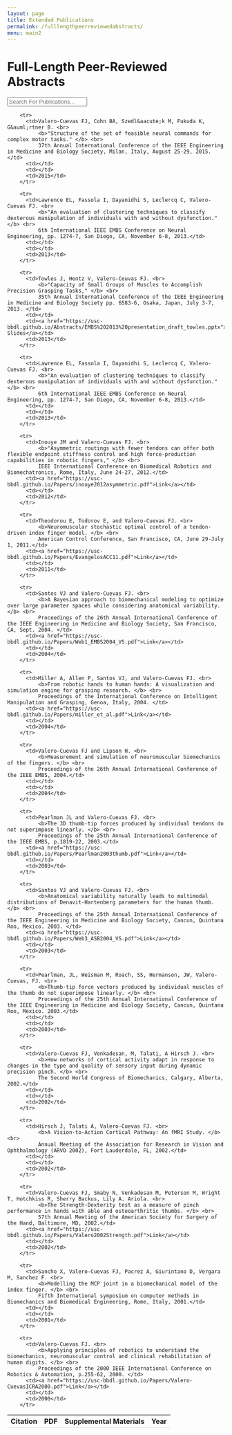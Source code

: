 ```yaml
---
layout: page
title: Extended Publications
permalink: /fulllengthpeerreviewedabstracts/
menu: main2
---
```


<head>
<link rel="stylesheet" href="http://code.jquery.com/mobile/1.4.5/jquery.mobile-1.4.5.min.css">
<script src="http://code.jquery.com/jquery-1.11.3.min.js"></script>
<script src="http://code.jquery.com/mobile/1.4.5/jquery.mobile-1.4.5.min.js"></script>
<style>
th
{
border-bottom: 1px solid #d6d6d6;
}
tr:nth-child(even)
{
background:#e9e9e9;
}
</style>
</head>
<body>

<div data-role="page" id="pageone">
  <div data-role="header">
    <h1>Full-Length Peer-Reviewed Abstracts</h1>
  </div>
  
  <div data-role="main" class="ui-content">
    <form>
      <input id="filterTable-input" data-type="search" placeholder="Search For Publications...">
    </form>
    <table data-role="table" data-mode="columntoggle" class="ui-responsive ui-shadow" id="myTable" data-filter="true" data-input="#filterTable-input">
      <thead>
        <tr>
          <th>Citation</th>
          <th data-priority="1">PDF</th>
          <th data-priority="2">Supplemental Materials</th>
          <th data-priority="3">Year</th>
        </tr>
      </thead>
      <tbody>

        <tr>
          <td>Valero-Cuevas FJ, Cohn BA, Szedl&aacute;k M, Fukuda K, G&auml;rtner B. <br>
              <b>"Structure of the set of feasible neural commands for complex motor tasks." </b> <br>
              37th Annual International Conference of the IEEE Engineering in Medicine and Biology Society, Milan, Italy, August 25-29, 2015.</td>
          <td></td>
          <td></td>
          <td>2015</td>
        </tr>

        <tr>
          <td>Lawrence EL, Fassola I, Dayanidhi S, Leclercq C, Valero-Cuevas FJ. <br>
              <b>"An evaluation of clustering techniques to classify dexterous manipulation of individuals with and without dysfunction." </b> <br>
              6th International IEEE EMBS Conference on Neural Engineering, pp. 1274-7, San Diego, CA, November 6-8, 2013.</td>
          <td></td>
          <td></td>
          <td>2013</td>
        </tr>

        <tr>
          <td>Towles J, Hentz V, Valero-Ceuvas FJ. <br>
              <b>"Capacity of Small Groups of Muscles to Accomplish Precision Grasping Tasks," </b> <br>
              35th Annual International Conference of the IEEE Engineering in Medicine and Biology Society pp. 6583-6, Osaka, Japan, July 3-7, 2013. </td>
          <td></td>
          <td><a href="https://usc-bbdl.github.io/Abstracts/EMBS%202013%20presentation_draft_towles.pptx">Presentation Slides</a></td>
          <td>2013</td>
        </tr>

        <tr>
          <td>Lawrence EL, Fassola I, Dayanidhi S, Leclercq C, Valero-Cuevas FJ. <br>
              <b>"An evaluation of clustering techniques to classify dexterous manipulation of individuals with and without dysfunction." </b> <br>
              6th International IEEE EMBS Conference on Neural Engineering, pp. 1274-7, San Diego, CA, November 6-8, 2013.</td>
          <td></td>
          <td></td>
          <td>2013</td>
        </tr>

        <tr>
          <td>Inouye JM and Valero-Cuevas FJ. <br>
              <b>"Asymmetric routings with fewer tendons can offer both flexible endpoint stiffness control and high force-production capabilities in robotic fingers," </b> <br>
              IEEE International Conference on Biomedical Robotics and Biomechatronics, Rome, Italy, June 24-27, 2012.</td>
          <td><a href="https://usc-bbdl.github.io/Papers/inouye2012asymmetric.pdf">Link</a></td>
          <td></td>
          <td>2012</td>
        </tr>

        <tr>
          <td>Theodorou E, Todorov E, and Valero-Cuevas FJ. <br>
              <b>Neuromuscular stochastic optimal control of a tendon-driven index finger model. </b> <br>
              American Control Conference, San Francisco, CA, June 29-July 1, 2011.</td>
          <td><a href="https://usc-bbdl.github.io/Papers/EvangelosACC11.pdf">Link</a></td>
          <td></td>
          <td>2011</td>
        </tr>

        <tr>
          <td>Santos VJ and Valero-Cuevas FJ. <br>
              <b>A Bayesian approach to biomechanical modeling to optimize over large parameter spaces while considering anatomical variability.</b> <br>
              Proceedings of the 26th Annual International Conference of the IEEE Engineering in Medicine and Biology Society, San Francisco, CA, Sept. 2004. </td>
          <td><a href="https://usc-bbdl.github.io/Papers/Web1_EMBS2004_VS.pdf">Link</a></td>
          <td></td>
          <td>2004</td>
        </tr>

        <tr>
          <td>Miller A, Allen P, Santos VJ, and Valero-Cuevas FJ. <br>
              <b>From robotic hands to human hands: A visualization and simulation engine for grasping research. </b> <br>
              Proceedings of the International Conference on Intelligent Manipulation and Grasping, Genoa, Italy, 2004. </td>
          <td><a href="https://usc-bbdl.github.io/Papers/miller_et_al.pdf">Link</a></td>
          <td></td>
          <td>2004</td>
        </tr>

        <tr>
          <td>Valero-Cuevas FJ and Lipson H. <br>
              <b>Measurement and simulation of neuromuscular biomechanics of the fingers. </b> <br>
              Proceedings of the 26th Annual International Conference of the IEEE EMBS, 2004.</td>
          <td></td>
          <td></td>
          <td>2004</td>
        </tr>

        <tr>
          <td>Pearlman JL and Valero-Cuevas FJ. <br>
              <b>The 3D thumb-tip forces produced by individual tendons do not superimpose linearly. </b> <br>
              Proceedings of the 25th Annual International Conference of the IEEE EMBS, p.1819-22, 2003.</td>
          <td><a href="https://usc-bbdl.github.io/Papers/Pearlman2003thumb.pdf">Link</a></td>
          <td></td>
          <td>2003</td>
        </tr>

        <tr>
          <td>Santos VJ and Valero-Cuevas FJ. <br>
              <b>Anatomical variability naturally leads to multimodal distributions of Denavit-Hartenberg parameters for the human thumb.</b> <br>
              Proceedings of the 25th Annual International Conference of the IEEE Engineering in Medicine and Biology Society, Cancun, Quintana Roo, Mexico. 2003. </td>
          <td><a href="https://usc-bbdl.github.io/Papers/Web3_ASB2004_VS.pdf">Link</a></td>
          <td></td>
          <td>2003</td>
        </tr>

        <tr>
          <td>Pearlman, JL, Weisman M, Roach, SS, Hermanson, JW, Valero-Cuevas, FJ. <br>
              <b>Thumb-tip force vectors produced by individual muscles of the thumb do not superimpose linearly. </b> <br>
              Proceedings of the 25th Annual International Conference of the IEEE Engineering in Medicine and Biology Society, Cancun, Quintana Roo, Mexico. 2003.</td>
          <td></td>
          <td></td>
          <td>2003</td>
        </tr>

        <tr>
          <td>Valero-Cuevas FJ, Venkadesan, M, Talati, A Hirsch J. <br>
              <b>How networks of cortical activity adapt in response to changes in the type and quality of sensory input during dynamic precision pinch. </b> <br>
              The Second World Congress of Biomechanics, Calgary, Alberta, 2002.</td>
          <td></td>
          <td></td>
          <td>2002</td>
        </tr>

        <tr>
          <td>Hirsch J, Talati A, Valero-Cuevas FJ. <br>
              <b>A Vision-to-Action Cortical Pathway: An fMRI Study. </b> <br>
              Annual Meeting of the Association for Research in Vision and Ophthalmology (ARVO 2002), Fort Lauderdale, FL, 2002.</td>
          <td></td>
          <td></td>
          <td>2002</td>
        </tr>

        <tr>
          <td>Valero-Cuevas FJ, Smaby N, Venkadesan M, Peterson M, Wright T, Hotchkiss R, Sherry Backus, Lily A. Ariola. <br>
              <b>The Strength-Dexterity test as a measure of pinch performance in hands with able and osteoarthritic thumbs. </b> <br>
              57th Annual Meeting of the American Society for Surgery of the Hand, Baltimore, MD, 2002.</td>
          <td><a href="https://usc-bbdl.github.io/Papers/Valero2002Strength.pdf">Link</a></td>
          <td></td>
          <td>2002</td>
        </tr>

        <tr>
          <td>Sancho X, Valero-Cuevas FJ, Pacrez A, Giurintano D, Vergara M, Sanchez F. <br>
              <b>Modelling the MCP joint in a biomechanical model of the index finger. </b> <br>
              Fifth International symposium on computer methods in Biomechanics and Biomedical Engineering, Rome, Italy, 2001.</td>
          <td></td>
          <td></td>
          <td>2001</td>
        </tr>

        <tr>
          <td>Valero-Cuevas FJ. <br>
              <b>Applying principles of robotics to understand the biomechanics, neuromuscular control and clinical rehabilitation of human digits. </b> <br>
              Proceedings of the 2000 IEEE International Conference on Robotics & Automation, p.255-62, 2000. </td>
          <td><a href="https://usc-bbdl.github.io/Papers/Valero-CuevasICRA2000.pdf">Link</a></td>
          <td></td>
          <td>2000</td>
        </tr>      